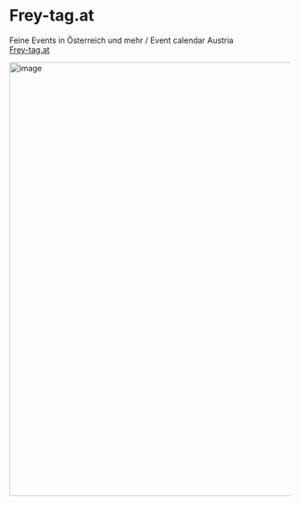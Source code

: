# Frey-tag.at
Feine Events in Österreich und mehr / Event calendar Austria 
<br>
<a href="www.frey-tag.at">Frey-tag.at


<img width="778" alt="image" src="https://user-images.githubusercontent.com/47069147/166067059-a6f39f9c-8f04-4e8f-848b-105709925236.png">
